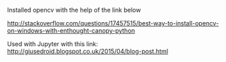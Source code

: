 Installed opencv with the help of the link below

http://stackoverflow.com/questions/17457515/best-way-to-install-opencv-on-windows-with-enthought-canopy-python

Used with Jupyter with this link: http://giusedroid.blogspot.co.uk/2015/04/blog-post.html
